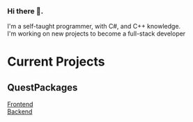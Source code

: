 ### Hi there 👋.<br/>
I'm a self-taught programmer, with C#, and C++ knowledge. <br/>
I'm working on new projects to become a full-stack developer <br/>

# Current Projects
## QuestPackages
[Frontend](https://github.com/Rugtveit/questpackages-frontend)  
[Backend](https://github.com/Rugtveit/questpackages-backend)
